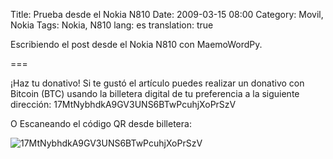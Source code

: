 Title: Prueba desde el Nokia N810
Date: 2009-03-15 08:00
Category: Movil, Nokia
Tags: Nokia, N810
lang: es
translation: true

Escribiendo el post desde el Nokia N810 con MaemoWordPy.

===

¡Haz tu donativo!
Si te gustó el artículo puedes realizar un donativo con Bitcoin (BTC)
usando la billetera digital de tu preferencia a la siguiente
dirección: 17MtNybhdkA9GV3UNS6BTwPcuhjXoPrSzV

O Escaneando el código QR desde billetera:

![17MtNybhdkA9GV3UNS6BTwPcuhjXoPrSzV](./imagenes/17MtNybhdkA9GV3UNS6BTwPcuhjXoPrSzV.png)
